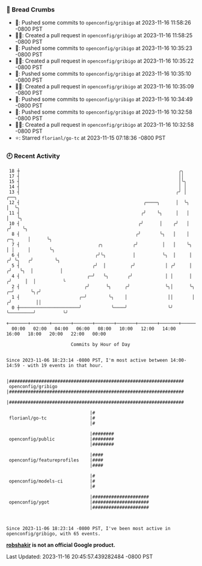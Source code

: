 ### 🍞 Bread Crumbs

 * 🚢: Pushed some commits to `openconfig/gribigo` at 2023-11-16 11:58:26 -0800 PST
 * ✍🏼: Created a pull request in `openconfig/gribigo` at 2023-11-16 11:58:25 -0800 PST
 * 🚢: Pushed some commits to `openconfig/gribigo` at 2023-11-16 10:35:23 -0800 PST
 * ✍🏼: Created a pull request in `openconfig/gribigo` at 2023-11-16 10:35:22 -0800 PST
 * 🚢: Pushed some commits to `openconfig/gribigo` at 2023-11-16 10:35:10 -0800 PST
 * ✍🏼: Created a pull request in `openconfig/gribigo` at 2023-11-16 10:35:09 -0800 PST
 * 🚢: Pushed some commits to `openconfig/gribigo` at 2023-11-16 10:34:49 -0800 PST
 * 🚢: Pushed some commits to `openconfig/gribigo` at 2023-11-16 10:32:58 -0800 PST
 * ✍🏼: Created a pull request in `openconfig/gribigo` at 2023-11-16 10:32:58 -0800 PST
 * ⭐️: Starred `florianl/go-tc` at 2023-11-15 07:18:36 -0800 PST

### 🕘 Recent Activity
```
 18 ┼                                                           ╭╮
 17 ┤                                                           ││
 15 ┤                                                           │╰╮
 14 ┤                                                           │ │
 13 ┤                                                          ╭╯ │                           ╭──╮
 12 ┤                                              ╭────╮      │  ╰╮                          │  ╰╮
 11 ┤                                             ╭╯    ╰╮     │   │                          │   ╰╮
 10 ┤                                            ╭╯      │    ╭╯   │                         ╭╯    ╰╮
  8 ┤                                           ╭╯       ╰╮   │    │                 ╭─╮     │      ╰╮
  7 ┤                             ╭╮           ╭╯         │   │    ╰╮                │ │     │       ╰╮
  6 ┤                            ╭╯╰╮          │          ╰╮  │     │               ╭╯ ╰╮   ╭╯        ╰╮
  5 ┤                           ╭╯  │         ╭╯           │ ╭╯     │              ╭╯   ╰╮  │          │
  4 ┤                         ╭─╯   ╰╮       ╭╯            │ │      │             ╭╯     │  │          ╰
  2 ┤                        ╭╯      ╰╮     ╭╯             ╰╮│      ╰╮          ╭─╯      ╰╮╭╯
  1 ┤                      ╭─╯        ╰╮    │               ││       │         ╭╯         ││
  0 ┼──────────────────────╯           ╰────╯               ╰╯       ╰─────────╯          ╰╯
    +───────+───────+───────+───────+───────+───────+───────+───────+───────+───────+───────+───────+────
  00:00   02:00   04:00   06:00   08:00   10:00   12:00   14:00   16:00   18:00   20:00   22:00   00:00   

						Commits by Hour of Day


Since 2023-11-06 18:23:14 -0800 PST, I'm most active between 14:00-14:59 - with 19 events in that hour.

```



```
                               |#################################################################
 openconfig/gribigo            |#################################################################
                               |#################################################################

                               |#
 florianl/go-tc                |#
                               |#

                               |########
 openconfig/public             |########
                               |########

                               |####
 openconfig/featureprofiles    |####
                               |####

                               |#
 openconfig/models-ci          |#
                               |#

                               |#####################
 openconfig/ygot               |#####################
                               |#####################



Since 2023-11-06 18:23:14 -0800 PST, I've been most active in openconfig/gribigo, with 65 events.

```
**[robshakir](mailto:robjs@google.com) is not an official Google product.**  


Last Updated: 2023-11-16 20:45:57.439282484 -0800 PST
